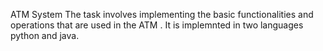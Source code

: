 ATM System
The task involves implementing the basic functionalities and operations that are used in the ATM . It is implemnted in two languages python and java.
